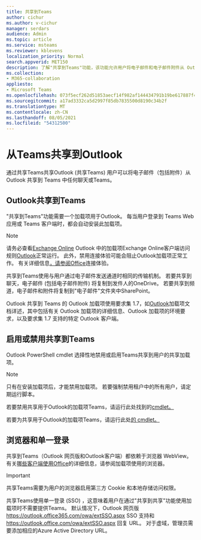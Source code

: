 ```yaml
---
title: 共享到Teams
author: cichur
ms.author: v-cichur
manager: serdars
audience: Admin
ms.topic: article
ms.service: msteams
ms.reviewer: kblevens
localization_priority: Normal
search.appverid: MET150
description: 了解"共享到Teams"功能，该功能允许用户将电子邮件和电子邮件附件从 Outlook 共享到任何聊天或Teams。
ms.collection:
- M365-collaboration
appliesto:
- Microsoft Teams
ms.openlocfilehash: 073f5ecf262d51853aecf14f982af144434791b19be617887f4ac788f11b301c
ms.sourcegitcommit: a17ad3332ca5d2997f85db7835500d8190c34b2f
ms.translationtype: MT
ms.contentlocale: zh-CN
ms.lasthandoff: 08/05/2021
ms.locfileid: "54312500"
---
```

# <a name="share-to-teams-from-outlook"></a>从Teams共享到Outlook

通过共享Teams共享Outlook (共享Teams) 用户可以将电子邮件（包括附件）从 Outlook 共享到 Teams 中任何聊天或Teams。

## <a name="outlook-add-in-for-share-to-teams"></a>Outlook共享到Teams 

"共享到Teams"功能需要一个加载项用于Outlook。 每当用户登录到 Teams Web 应用或 Teams 客户端时，都会自动安装此加载项。

> [!NOTE]
> 请务必查看[Exchange Online](/exchange/clients-and-mobile-in-exchange-online/add-ins-for-outlook/add-ins-for-outlook) Outlook 中的加载项Exchange Online客户端访问规则[Outlook](/exchange/clients-and-mobile-in-exchange-online/client-access-rules/client-access-rules)正常运行。 此外，禁用连接体验可能会阻止Outlook加载项正常工作。 有关详细信息[，请参阅Office](https://support.microsoft.com/topic/connected-experiences-in-office-8d2c04f7-6428-4e6e-ac58-5828d4da5b7c)连接体验。  

共享到Teams使用与用户通过电子邮件发送通道时相同的传输机制。 若要共享到聊天，电子邮件 (包括电子邮件附件) 将复制到发件人的OneDrive。 若要共享到频道，电子邮件和附件将复制到"电子邮件"文件夹中SharePoint。 

Outlook 共享到 Teams 的 Outlook 加载项使用要求集 1.7，如[Outlook](/exchange/clients-and-mobile-in-exchange-online/add-ins-for-outlook/add-ins-for-outlook)加载项文档详述，其中包括有关 Outlook 加载项的详细信息、Outlook 加载项的环境要求，以及要求集 1.7 支持的特定 Outlook 客户端。

## <a name="enabling-or-disabling-share-to-teams"></a>启用或禁用共享到Teams

Outlook PowerShell cmdlet 选择性地禁用或启用Teams共享到用户的共享加载项。

> [!NOTE]
> 只有在安装加载项后，才能禁用加载项。 若要强制禁用租户中的所有用户，请定期运行脚本。

若要禁用共享用于Outlook的加载项Teams，请运行此处找到的[cmdlet。](/powershell/module/exchange/disable-app?view=exchange-ps) 

若要为共享用于Outlook的加载项Teams，请运行此处[的 cmdlet。](/powershell/module/exchange/enable-app?view=exchange-ps)

## <a name="browsers-and-single-sign-on"></a>浏览器和单一登录

共享到Teams（Outlook 网页版和Outlook客户端）都依赖于浏览器 WebView。 有关[哪些客户端使用Office](/office/dev/add-ins/concepts/browsers-used-by-office-web-add-ins)的详细信息，请参阅加载项使用的浏览器。 

> [!IMPORTANT]
> 共享Teams需要为用户的浏览器启用第三方 Cookie 和本地存储访问权限。

共享Teams使用单一登录 (SSO) ，这意味着用户在通过"共享到共享"功能使用加载项时不需要提供Teams。 默认情况下，Outlook 网页版 https://outlook.office365.com/owa/extSSO.aspx SSO 支持和 https://outlook.office.com/owa/extSSO.aspx 回复 URL。 对于虚域，管理员需要添加相应的Azure Active Directory URL。